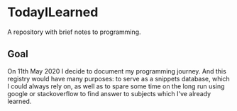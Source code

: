 # TodayILearned
A repository with brief notes to programming.

## Goal
On 11th May 2020 I decide to document my programming journey. And this registry would have many purposes: to serve as a snippets database, which I could always rely on, as well as to spare some time on the long run using google or stackoverflow to find answer to subjects which I've already learned.
